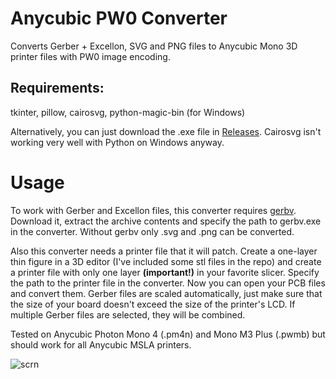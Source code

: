 # Anycubic PW0 Converter
Converts Gerber + Excellon, SVG and PNG files to Anycubic Mono 3D printer files with PW0 image encoding.

## Requirements:
tkinter, pillow, cairosvg, python-magic-bin (for Windows)

Alternatively, you can just download the .exe file in [Releases](https://github.com/BleakyTex/Anycubic-PW0-Converter/releases/). Cairosvg isn't working very well with Python on Windows anyway.

# Usage
To work with Gerber and Excellon files, this converter requires [gerbv](https://github.com/gerbv/gerbv/releases/). Download it, extract the archive contents and specify the path to gerbv.exe in the converter. Without gerbv only .svg and .png can be converted.

Also this converter needs a printer file that it will patch. Create a one-layer thin figure in a 3D editor (I've included some stl files in the repo) and create a printer file with only one layer **(important!)** in your favorite slicer.
Specify the path to the printer file in the converter. Now you can open your PCB files and convert them. Gerber files are scaled automatically, just make sure that the size of your board doesn't exceed the size of the printer's LCD. If multiple Gerber files are selected, they will be combined.

Tested on Anycubic Photon Mono 4 (.pm4n) and Mono M3 Plus (.pwmb) but should work for all Anycubic MSLA printers.

![scrn](https://github.com/user-attachments/assets/b3df7b47-1929-47d0-8fdb-c4dd6d859f7e)
